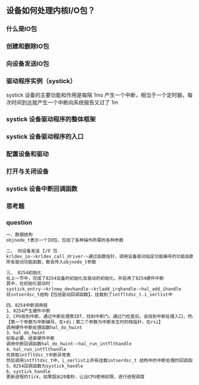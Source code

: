 ## 设备如何处理内核I/O包？

### 什么是IO包
### 创建和删除IO包
### 向设备发送IO包
### 驱动程序实例（systick）

systick 设备的主要功能和作用是每隔 1ms 产生一个中断，相当于一个定时器，每次时间到达就产生一个中断向系统报告又过了 1m

### systick 设备驱动程序的整体框架
### systick 设备驱动程序的入口
### 配置设备和驱动
### 打开与关闭设备
### systick 设备中断回调函数
### 思考题
### question

```sh
一、数据结构
objnode_t表示一个IO包，包括了各种操作所需的各种参数

二、 向设备发送 I/O 包
krldev_io->krldev_call_driver->通过函数指针，调用设备驱动指定功能编号的功能函数
所有驱动功能函数，都会传入objnode_t参数

三、 8254初始化
在上一节中，完成了8254设备的初始化及驱动的初始化，并启用了8254硬件中断
其中，在初始化驱动时：
systick_entry->krlnew_devhandle->krladd_irqhandle->hal_add_ihandle
将intserdsc_t结构【包括驱动回调函数】，挂载到了intfltdsc_t.i_serlist中

四、8254中断调用链
1、8254产生硬件中断
2、CPU收到中断，通过中断处理表IDT，找到中断门，通过门检查后，会找到中断处理入口，然后找到硬件中断分发函数hal_hwint_allocator
【第一个参数为中断编号，在rdi；第二个参数为中断发生时的栈指针，在rsi】
调用硬件中断处理函数hal_do_hwint
3、hal_do_hwint
如有必要，结束硬件中断
调用中断回调函数hal_do_hwint->hal_run_intflthandle
4、hal_run_intflthandle
先获取intfltdsc_t中断异常表
然后调用intfltdsc_t中，i_serlist上所有挂载intserdsc_t 结构中的中断处理的回调函数s_handle
5、8254回调函数为systick_handle
6、systick_handle
更新进程的tick，如果超出20毫秒，让出CPU使用权限，进行进程调度
```